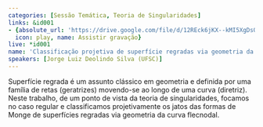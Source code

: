```yaml
---
categories: [Sessão Temática, Teoria de Singularidades]
links: &id001
- {absolute_url: 'https://drive.google.com/file/d/12REck6jKX--kMI5XgDsO16oc_6lF-qmn/view?usp=sharing',
  icon: play, name: Assistir gravação}
live: *id001
name: 'Classificação projetiva de superfície regradas via geometria da curva flecnodal '
speakers: [Jorge Luiz Deolindo Silva (UFSC)]
---
```


Superfície regrada é um assunto clássico em geometria e definida por uma família de retas (geratrizes) movendo-se ao longo de uma curva (diretriz). Neste trabalho, de um ponto de vista da teoria de singularidades, focamos no caso regular e classificamos projetivamente os jatos das formas de Monge de superfícies regradas via geometria da curva flecnodal. 